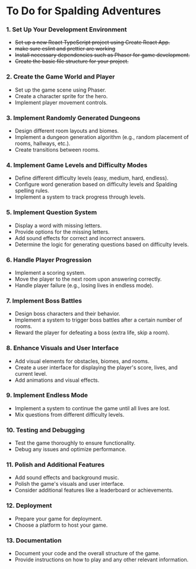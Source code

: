 # To Do for Spalding Adventures

### 1. Set Up Your Development Environment

- ~~Set up a new React TypeScript project using Create React App.~~
- ~~make sure eslint and prettier are working~~
- ~~Install necessary dependencies such as Phaser for game development.~~
- ~~Create the basic file structure for your project.~~

### 2. Create the Game World and Player

- Set up the game scene using Phaser.
- Create a character sprite for the hero.
- Implement player movement controls.

### 3. Implement Randomly Generated Dungeons

- Design different room layouts and biomes.
- Implement a dungeon generation algorithm (e.g., random placement of rooms, hallways, etc.).
- Create transitions between rooms.

### 4. Implement Game Levels and Difficulty Modes

- Define different difficulty levels (easy, medium, hard, endless).
- Configure word generation based on difficulty levels and Spalding spelling rules.
- Implement a system to track progress through levels.

### 5. Implement Question System

- Display a word with missing letters.
- Provide options for the missing letters.
- Add sound effects for correct and incorrect answers.
- Determine the logic for generating questions based on difficulty levels.

### 6. Handle Player Progression

- Implement a scoring system.
- Move the player to the next room upon answering correctly.
- Handle player failure (e.g., losing lives in endless mode).

### 7. Implement Boss Battles

- Design boss characters and their behavior.
- Implement a system to trigger boss battles after a certain number of rooms.
- Reward the player for defeating a boss (extra life, skip a room).

### 8. Enhance Visuals and User Interface

- Add visual elements for obstacles, biomes, and rooms.
- Create a user interface for displaying the player's score, lives, and current level.
- Add animations and visual effects.

### 9. Implement Endless Mode

- Implement a system to continue the game until all lives are lost.
- Mix questions from different difficulty levels.

### 10. Testing and Debugging

- Test the game thoroughly to ensure functionality.
- Debug any issues and optimize performance.

### 11. Polish and Additional Features

- Add sound effects and background music.
- Polish the game's visuals and user interface.
- Consider additional features like a leaderboard or achievements.

### 12. Deployment

- Prepare your game for deployment.
- Choose a platform to host your game.

### 13. Documentation

- Document your code and the overall structure of the game.
- Provide instructions on how to play and any other relevant information.
